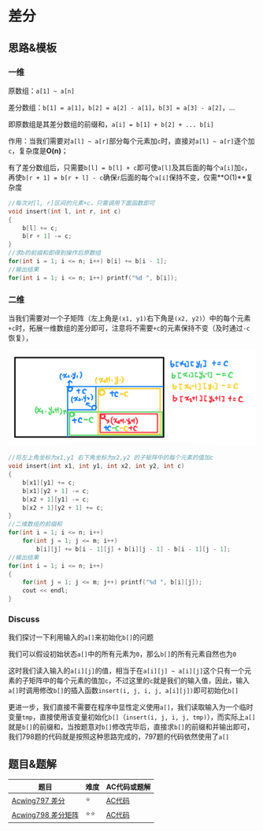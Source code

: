 # 差分

## 思路&模板

### 一维

原数组：`a[1] ~ a[n]`

差分数组：`b[1] = a[1]`，`b[2] = a[2] - a[1]`，`b[3] = a[3] - a[2]`，...

即原数组是其差分数组的前缀和，`a[i] = b[1] + b[2] + ... b[i]`

作用：当我们需要对`a[l] ~ a[r]`部分每个元素加`c`时，直接对`a[l] ~ a[r]`逐个加`c`，复杂度是**O(n)**；

有了差分数组后，只需要`b[l] = b[l] + c`即可使`a[l]`及其后面的每个`a[i]`加`c`，再使`b[r + 1] = b[r + l] - c`确保`r`后面的每个`a[i]`保持不变，仅需**O(1)**复杂度

```cpp
//每次对[l, r]区间的元素+c，只需调用下面函数即可
void insert(int l, int r, int c)
{
    b[l] += c;
    b[r + 1] -= c;
}
//求b的前缀和即得到操作后原数组
for(int i = 1; i <= n; i++)	b[i] += b[i - 1];
//输出结果
for(int i = 1; i <= n; i++)	printf("%d ", b[i]);
```

### 二维

当我们需要对一个子矩阵（左上角是`(x1, y1)`右下角是`(x2, y2)`）中的每个元素`+c`时，拓展一维数组的差分即可，注意将不需要`+c`的元素保持不变（及时通过`-c`恢复），

![image-20210821142323471](https://raw.githubusercontent.com/RainGiving/PictureBed/master/img1/20210821142323.png)

```cpp
//将左上角坐标为x1,y1 右下角坐标为x2,y2 的子矩阵中的每个元素的值加c
void insert(int x1, int y1, int x2, int y2, int c)
{
    b[x1][y1] += c;
    b[x1][y2 + 1] -= c;
    b[x2 + 1][y1] -= c;
    b[x2 + 1][y2 + 1] += c;
}
//二维数组的前缀和
for(int i = 1; i <= n; i++)
    for(int j = 1; j <= m; i++)
        b[i][j] += b[i - 1][j] + b[i][j - 1] - b[i - 1][j - 1];
//输出结果
for(int i = 1; i <= n; i++)
{
    for(int j = 1; j <= m; j++)	printf("%d ", b[i][j]);
    cout << endl;
}
```

### Discuss

我们探讨一下利用输入的`a[]`来初始化`b[]`的问题

我们可以假设初始状态`a[]`中的所有元素为`0`，那么`b[]`的所有元素自然也为`0`

这时我们读入输入的`a[i][j]`的值，相当于在`a[i][j] ~ a[i][j]`这个只有一个元素的子矩阵中的每个元素的值加`c`，不过这里的`c`就是我们的输入值，因此，输入`a[]`时调用修改`b[]`的插入函数`insert(i, j, i, j, a[i][j])`即可初始化`b[]`

更进一步，我们直接不需要在程序中显性定义使用`a[]`，我们读取输入为一个临时变量`tmp`，直接使用该变量初始化`b[]`（`insert(i, j, i, j, tmp)`），而实际上`a[]`就是`b[]`的前缀和，当按题意对`b[]`修改完毕后，直接求`b[]`的前缀和并输出即可，我们798题的代码就是按照这种思路完成的，797题的代码依然使用了`a[]`

## 题目&题解

| 题目                                                         | 难度 | AC代码或题解                                                 |
| ------------------------------------------------------------ | ---- | ------------------------------------------------------------ |
| [Acwing797 差分](https://www.acwing.com/problem/content/799/) | ⭐    | [AC代码](https://github.com/RainGiving/AC/blob/master/Acwing_Basic/code/Acwing797_%E5%B7%AE%E5%88%86.cpp) |
| [Acwing798 差分矩阵](https://www.acwing.com/problem/content/800/) | ⭐⭐   | [AC代码](https://github.com/RainGiving/AC/blob/master/Acwing_Basic/code/Acwing798_%E5%B7%AE%E5%88%86%E7%9F%A9%E9%98%B5.cpp) |

